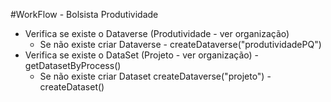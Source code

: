 #WorkFlow - Bolsista Produtividade
<ul>
<li>Verifica se existe o Dataverse (Produtividade - ver organização)
    <uL>
    <li>Se não existe criar Dataverse - createDataverse("produtividadePQ")
    </ul>
</li>
<li>Verifica se existe o DataSet (Projeto - ver organização) - getDatasetByProcess()
    <uL>
    <li>Se não existe criar Dataset createDataverse("projeto") - createDataset()
    </ul>
</li>
</ul>
